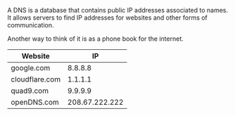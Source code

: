 A DNS is a database that contains public IP addresses associated to names. It allows servers to find IP addresses for websites and other forms of communication.

Another way to think of it is as a phone book for the internet.

| Website | IP |
| ---- | ---- |
| google.com | 8.8.8.8 |
| cloudflare.com | 1.1.1.1 |
| quad9.com | 9.9.9.9 |
| openDNS.com | 208.67.222.222 |
